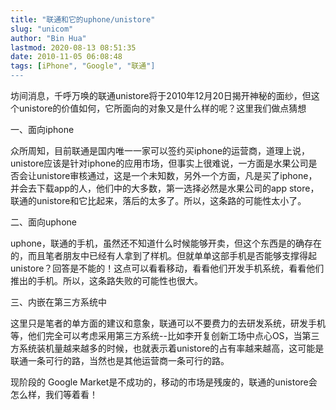 ```yaml
---
title: "联通和它的uphone/unistore"
slug: "unicom"
author: "Bin Hua"
lastmod: 2020-08-13 08:51:35
date: 2010-11-05 06:08:48
tags: [iPhone", "Google", "联通"]
---
```


坊间消息，千呼万唤的联通unistore将于2010年12月20日揭开神秘的面纱，但这个unistore的价值如何，它所面向的对象又是什么样的呢？这里我们做点猜想

一、面向iphone

众所周知，目前联通是国内唯一一家可以签约买iphone的运营商，道理上说，unistore应该是针对iphone的应用市场，但事实上很难说，一方面是水果公司是否会让unistore审核通过，这是一个未知数，另外一个方面，凡是买了iphone，并会去下载app的人，他们中的大多数，第一选择必然是水果公司的app store，联通的unistore和它比起来，落后的太多了。所以，这条路的可能性太小了。

二、面向uphone

uphone，联通的手机，虽然还不知道什么时候能够开卖，但这个东西是的确存在的，而且笔者朋友中已经有人拿到了样机。但就单单这部手机是否能够支撑得起unistore？回答是不能的！这点可以看看移动，看看他们开发手机系统，看看他们推出的手机。所以，这条路失败的可能性也很大。

三、内嵌在第三方系统中

这里只是笔者的单方面的建议和意象，联通可以不要费力的去研发系统，研发手机等，他们完全可以考虑采用第三方系统--比如李开复创新工场中点心OS，当第三方系统装机量越来越多的时候，也就表示着unistore的占有率越来越高，这可能是联通一条可行的路，当然也是其他运营商一条可行的路。

现阶段的 Google Market是不成功的，移动的市场是残废的，联通的unistore会怎么样，我们等着看！
